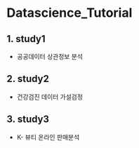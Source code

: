 # Datascience_Tutorial

## 1. study1
- 공공데이터 상관정보 분석

## 2. study2
- 건강검진 데이터 가설검정

## 3. study3
- K- 뷰티 온라인 판매분석
